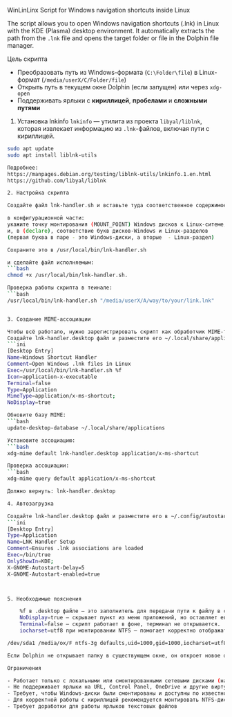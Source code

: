 WinLinLinx
Script for Windows navigation shortcuts inside Linux

The script allows you to open Windows navigation shortcuts (.lnk) in Linux with the KDE (Plasma) desktop environment. It automatically extracts the path from the `.lnk` file and opens the target folder or file in the Dolphin file manager.

Цель скрипта 
- Преобразовать путь из Windows-формата (`C:\Folder\file`) в Linux-формат (`/media/userX/C/Folder/file`)
- Открыть путь в текущем окне Dolphin (если запущен) или через `xdg-open`
- Поддерживать ярлыки с **кириллицей**, **пробелами** и **сложными путями**

1. Установка lnkinfo
`lnkinfo` — утилита из проекта `libyal/liblnk`, которая извлекает информацию из `.lnk`-файлов, включая пути с кириллицей.

```bash
sudo apt update
sudo apt install liblnk-utils

Подробнее:
https://manpages.debian.org/testing/liblnk-utils/lnkinfo.1.en.html
https://github.com/libyal/liblnk

2. Настройка скрипта

Создайте файл lnk-handler.sh и вставьте туда соответственное содержимое из репозитория

в конфигурационной части:
укажите точку монтирования (MOUNT_POINT) Windows дисков к Linux-ситеме,  например  /media/userX/
и, в (declare), соответствие букв дисков-Windows и Linux-разделов
(первая буква в паре - это Windows-диски, а вторые  - Linux-раздел)

Сохраните это в /usr/local/bin/lnk-handler.sh

и сделайте файл исполняемым:
```bash
chmod +x /usr/local/bin/lnk-handler.sh.

Проверка работы скрипта в теинале:
```bash
/usr/local/bin/lnk-handler.sh "/media/userX/A/way/to/your/link.lnk"


3. Создание MIME-ассоциации 

Чтобы всё работало, нужно зарегистрировать скрипт как обработчик MIME-типа application/x-ms-shortcut.
Создайте lnk-handler.desktop файл и разместите его ~/.local/share/applications/lnk-handler.desktop
```ini
[Desktop Entry]
Name=Windows Shortcut Handler
Comment=Open Windows .lnk files in Linux
Exec=/usr/local/bin/lnk-handler.sh %f
Icon=application-x-executable
Terminal=false
Type=Application
MimeType=application/x-ms-shortcut;
NoDisplay=true

Обновите базу MIME:
```bash
update-desktop-database ~/.local/share/applications

Установите ассоциацию:
```bash
xdg-mime default lnk-handler.desktop application/x-ms-shortcut

Проверка ассоциации:
```bash
xdg-mime query default application/x-ms-shortcut

Должно вернуть: lnk-handler.desktop

4. Автозагрузка

Создайте lnk-handler.desktop файл и разместите его в ~/.config/autostart/lnk-handler-setup.desktop
```ini
[Desktop Entry]
Type=Application
Name=LNK Handler Setup
Comment=Ensures .lnk associations are loaded
Exec=/bin/true
OnlyShowIn=KDE;
X-GNOME-Autostart-Delay=5
X-GNOME-Autostart-enabled=true



5. Необходимые пояснения 

    %f в .desktop файле — это заполнитель для передачи пути к файлу в скрипт.
    NoDisplay=true — скрывает пункт из меню приложений, но оставляет его доступным для MIME-ассоциаций.
    Terminal=false — скрипт работает в фоне, терминал не открывается.
    iocharset=utf8 при монтировании NTFS — помогает корректно отображать кириллицу. Пример в /etc/fstab:

/dev/sda1 /media/ox/F ntfs-3g defaults,uid=1000,gid=1000,iocharset=utf8 0 0

Если Dolphin не открывает папку в существующем окне, он откроет новое окно — это поведение xdg-open

Ограничения

- Работает только с локальными или смонтированными сетевыми дисками (например, через `ntfs-3g`, `autofs`, `fstab`)
- Не поддерживает ярлыки на URL, Control Panel, OneDrive и другие виртуальные объекты Windows
- Требует, чтобы Windows-диски были смонтированы и доступны по известному пути
- Для корректной работы с кириллицей рекомендуется монтировать NTFS-диски с опцией `iocharset=utf8` или `utf8`
- Требует доработки для работы ярлыков текстовых файлов
